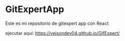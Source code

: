 # GitExpertApp

Este es mi repositorio de gitexpert app con React

ejecutar aquí: https://yeisondev04.github.io/GifExpert/
